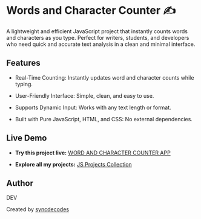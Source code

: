 # Words and Character Counter ✍️

A lightweight and efficient JavaScript project that instantly counts words and characters as you type. Perfect for writers, students, and developers who need quick and accurate text analysis in a clean and minimal interface.

## Features

- Real-Time Counting: Instantly updates word and character counts while typing.

- User-Friendly Interface: Simple, clean, and easy to use.

- Supports Dynamic Input: Works with any text length or format.

- Built with Pure JavaScript, HTML, and CSS: No external dependencies.

## Live Demo

* **Try this project live:** [WORD AND CHARACTER COUNTER APP](https://syncdecodes.github.io/JS_PROJECTS/07_WORD_&_CHARACTER_COUNTER/)

* **Explore all my projects:** [JS Projects Collection](https://syncdecodes.github.io/JS_PROJECTS/)

## Author
DEV

Created by [syncdecodes](https://github.com/syncdecodes)


